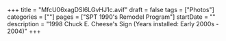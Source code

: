 +++
title = "MfcU06xagDSI6LGvHJ1c.avif"
draft = false
tags = ["Photos"]
categories = [""]
pages = ["SPT 1990's Remodel Program"]
startDate = ""
description = "1998 Chuck E. Cheese's Sign (Years installed: Early 2000s - 2004)"
+++
